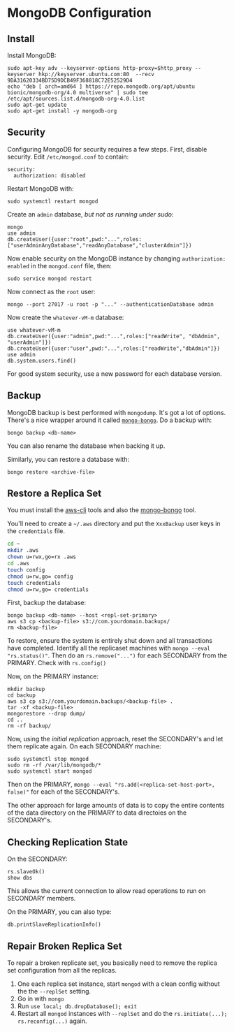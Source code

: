 # MongoDB Configuration

## Install

Install MongoDB:

```
sudo apt-key adv --keyserver-options http-proxy=$http_proxy --keyserver hkp://keyserver.ubuntu.com:80  --recv 9DA31620334BD75D9DCB49F368818C72E52529D4
echo "deb [ arch=amd64 ] https://repo.mongodb.org/apt/ubuntu bionic/mongodb-org/4.0 multiverse" | sudo tee /etc/apt/sources.list.d/mongodb-org-4.0.list
sudo apt-get update
sudo apt-get install -y mongodb-org
```

## Security

Configuring MongoDB for security requires a few steps. First, disable security. Edit `/etc/mongod.conf` to contain:

```
security:
  authorization: disabled
```

Restart MongoDB with:

```
sudo systemctl restart mongod
```

Create an `admin` database, _but not as running under sudo_:

```
mongo
use admin
db.createUser({user:"root",pwd:"...",roles:["userAdminAnyDatabase","readAnyDatabase","clusterAdmin"]})
```

Now enable security on the MongoDB instance by changing `authorization: enabled` in the `mongod.conf` file, then:

    sudo service mongod restart

Now connect as the `root` user:

    mongo --port 27017 -u root -p "..." --authenticationDatabase admin

Now create the `whatever-vM-m` database:

    use whatever-vM-m
    db.createUser({user:"admin",pwd:"...",roles:["readWrite", "dbAdmin", "userAdmin"]})
    db.createUser({user:"user",pwd:"...",roles:["readWrite","dbAdmin"]})
    use admin
    db.system.users.find()

For good system security, use a new password for each database version.

## Backup

MongoDB backup is best performed with `mongodump`. It's got a lot of options. There's a nice wrapper around it called [`mongo-bongo`](https://www.npmjs.com/package/mongo-bongo). Do a backup with:

```
bongo backup <db-name>
```

You can also rename the database when backing it up.

Similarly, you can restore a database with:

```
bongo restore <archive-file>
```

## Restore a Replica Set

You must install the [aws-cli](https://aws.amazon.com/cli/) tools and also the [mongo-bongo]() tool.

You'll need to create a `~/.aws` directory and put the `XxxBackup` user keys in the `credentials` file.

```bash
cd ~
mkdir .aws
chown u=rwx,go=rx .aws
cd .aws
touch config
chmod u=rw,go= config
touch credentials
chmod u=rw,go= credentials
```

First, backup the database:

```
bongo backup <db-name> --host <repl-set-primary>
aws s3 cp <backup-file> s3://com.yourdomain.backups/
rm <backup-file>
```

To restore, ensure the system is entirely shut down and all transactions have completed. Identify all the replicaset machines with `mongo --eval "rs.status()"`. Then do an `rs.remove("...")` for each SECONDARY from the PRIMARY. Check with `rs.config()`

Now, on the PRIMARY instance:

```
mkdir backup
cd backup
aws s3 cp s3://com.yourdomain.backups/<backup-file> .
tar -xf <backup-file>
mongorestore --drop dump/
cd ..
rm -rf backup/
```

Now, using the _initial replication_ approach, reset the SECONDARY's and let them replicate again. On each SECONDARY machine:

```
sudo systemctl stop mongod
sudo rm -rf /var/lib/mongodb/*
sudo systemctl start mongod
```

Then on the PRIMARY, `mongo --eval "rs.add(<replica-set-host-port>, false)"` for each of the SECONDARY's.

The other approach for large amounts of data is to copy the entire contents of the data directory on the PRIMARY to data directoies on the SECONDARY's.

## Checking Replication State

On the SECONDARY:

```
rs.slaveOk()
show dbs
```

This allows the current connection to allow read operations to run on SECONDARY members.

On the PRIMARY, you can also type:

```
db.printSlaveReplicationInfo()
```

## Repair Broken Replica Set

To repair a broken replicate set, you basically need to remove the replica set configuration from all the replicas.

1. One each replica set instance, start `mongod` with a clean config without the the `--replSet` setting.
2. Go in with `mongo`
3. Run `use local; db.dropDatabase(); exit`
4. Restart all `mongod` instances with `--replSet` and do the `rs.initiate(...); rs.reconfig(...)` again.

